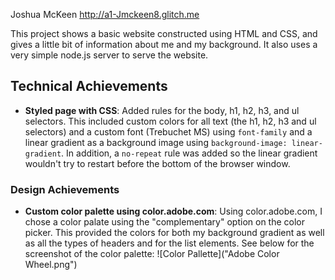 Joshua McKeen
http://a1-Jmckeen8.glitch.me

This project shows a basic website constructed using HTML and CSS, and gives a little bit of information about me and my background. It also uses a very simple node.js server to serve the website. 

## Technical Achievements
- **Styled page with CSS**: Added rules for the body, h1, h2, h3, and ul selectors. This included custom colors for all text (the h1, h2, h3 and ul selectors) and a custom font (Trebuchet MS) using `font-family` and a linear gradient as a background image using `background-image: linear-gradient`. In addition, a `no-repeat` rule was added so the linear gradient wouldn't try to restart before the bottom of the browser window. 

### Design Achievements
- **Custom color palette using color.adobe.com**: Using color.adobe.com, I chose a color palate using the "complementary" option on the color picker. This provided the colors for both my background gradient as well as all the types of headers and for the list elements. See below for the screenshot of the color palette:
![Color Pallette]("Adobe Color Wheel.png")
